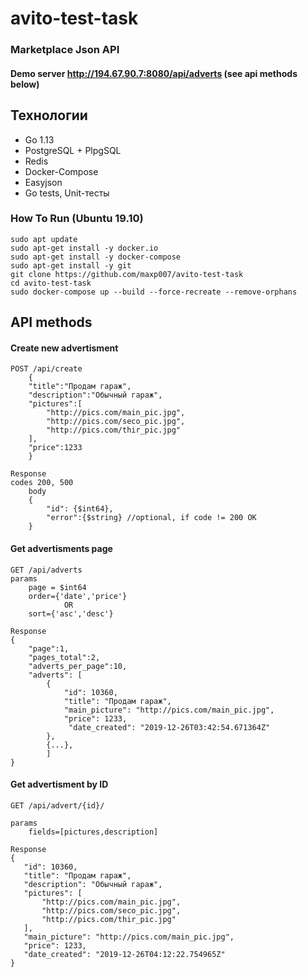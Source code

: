 # avito-test-task
### Marketplace Json API

#### Demo server http://194.67.90.7:8080/api/adverts (see api methods below)

## Технологии
* Go 1.13
* PostgreSQL + PlpgSQL
* Redis
* Docker-Compose
* Easyjson
* Go tests, Unit-тесты

### How To Run (Ubuntu 19.10)
    sudo apt update
    sudo apt-get install -y docker.io
    sudo apt-get install -y docker-compose
    sudo apt-get install -y git
    git clone https://github.com/maxp007/avito-test-task
    cd avito-test-task
    sudo docker-compose up --build --force-recreate --remove-orphans
## API methods
#### Create new advertisment

    POST /api/create
        {
        "title":"Продам гараж",
        "description":"Обычный гараж",
        "pictures":[
            "http://pics.com/main_pic.jpg",
            "http://pics.com/seco_pic.jpg",
            "http://pics.com/thir_pic.jpg"
        ],
        "price":1233
        }
        
    Response
    codes 200, 500 
        body
        {
            "id": {$int64},
            "error":{$string} //optional, if code != 200 OK
        }     
        
#### Get advertisments page
    GET /api/adverts
    params
        page = $int64
        order={'date','price'}
                OR 
        sort={'asc','desc'}

    Response
    {
        "page":1,
        "pages_total":2,
        "adverts_per_page":10,
        "adverts": [
            {
                "id": 10360,
                "title": "Продам гараж",
                "main_picture": "http://pics.com/main_pic.jpg",
                "price": 1233,
                 "date_created": "2019-12-26T03:42:54.671364Z" 
            },
            {...},
            ]
    }        
    
#### Get advertisment by ID
    
    GET /api/advert/{id}/
    
    params
        fields=[pictures,description]
    
    Response
    {
       "id": 10360,
       "title": "Продам гараж",
       "description": "Обычный гараж",
       "pictures": [
           "http://pics.com/main_pic.jpg",
           "http://pics.com/seco_pic.jpg",
           "http://pics.com/thir_pic.jpg"
       ],
       "main_picture": "http://pics.com/main_pic.jpg",
       "price": 1233,
       "date_created": "2019-12-26T04:12:22.754965Z"
    }

